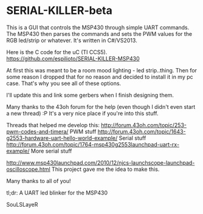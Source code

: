 SERIAL-KILLER-beta
==================


This is a GUI that controls the MSP430 through simple UART commands.
The MSP430 then parses the commands and sets the PWM values for the RGB led/strip or whatever.
It's written in C#/VS2013.

Here is the C code for the uC (TI CCS5).
https://github.com/espilioto/SERIAL-KILLER-MSP430

At first this was meant to be a room mood lighting - led strip..thing.
Then for some reason I dropped that for no reason and decided to install it in my pc case.
That's why you see all of these options.

I'll update this and link some gerbers when I finish designing them.

Many thanks to the 43oh forum for the help (even though I didn't even start a new thread) :P
It's a very nice place if you're into this stuff.

Threads that helped me develop this:
http://forum.43oh.com/topic/253-pwm-codes-and-timera/                           PWM stuff
http://forum.43oh.com/topic/1643-g2553-hardware-uart-hello-world-example/       Serial stuff
http://forum.43oh.com/topic/1764-msp430g2553launchpad-uart-rx-example/          More serial stuff

http://www.msp430launchpad.com/2010/12/njcs-launchscope-launchpad-oscilloscope.html
This project gave me the idea to make this.

Many thanks to all of you!


tl;dr: A UART led blinker for the MSP430

SouLSLayeR
